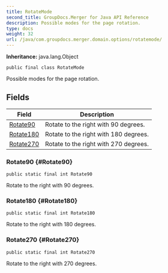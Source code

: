 ```yaml
---
title: RotateMode
second_title: GroupDocs.Merger for Java API Reference
description: Possible modes for the page rotation.
type: docs
weight: 32
url: /java/com.groupdocs.merger.domain.options/rotatemode/
---
```

**Inheritance:**
java.lang.Object
```
public final class RotateMode
```

Possible modes for the page rotation.
## Fields

| Field | Description |
| --- | --- |
| [Rotate90](#Rotate90) | Rotate to the right with 90 degrees. |
| [Rotate180](#Rotate180) | Rotate to the right with 180 degrees. |
| [Rotate270](#Rotate270) | Rotate to the right with 270 degrees. |
### Rotate90 {#Rotate90}
```
public static final int Rotate90
```


Rotate to the right with 90 degrees.

### Rotate180 {#Rotate180}
```
public static final int Rotate180
```


Rotate to the right with 180 degrees.

### Rotate270 {#Rotate270}
```
public static final int Rotate270
```


Rotate to the right with 270 degrees.

